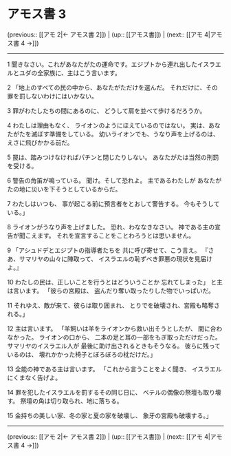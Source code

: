 # アモス書 3

(previous:: [[アモ 2|← アモス書 2]]) | (up:: [[アモス書]]) | (next:: [[アモ 4|アモス書 4 →]])

***


1 聞きなさい。これがあなたがたの運命です。エジプトから連れ出したイスラエルとユダの全家族に、主はこう言います。 

2 「地上のすべての民の中から、あなたがただけを選んだ。 それだけに、その罪を罰しないわけにはいかない。 

3 罪がわたしたちの間にあるのに、 どうして肩を並べて歩けるだろうか。 

4 わたしは理由もなく、 ライオンのようにほえているのではない。 実は、あなたがたを滅ぼす準備をしている。 幼いライオンでも、うなり声を上げるのは、 えさに飛びかかる前だ。 

5 罠は、踏みつけなければパチンと閉じたりしない。 あなたがたは当然の刑罰を受ける。 

6 警告の角笛が鳴っている。 聞け。そして恐れよ。 主であるわたしが あなたがたの地に災いを下そうとしているからだ。 

7 わたしはいつも、 事が起こる前に預言者をとおして警告する。 今もそうしている。」 

8 ライオンがうなり声を上げました。 恐れ、わななきなさい。 神である主の宣告が聞こえます。 それを宣言することをことわろうとは思いません。 

9 「アシュドデとエジプトの指導者たちを 共に呼び寄せて、こう言え。 『さあ、サマリヤの山々に陣取って、 イスラエルの恥ずべき罪悪の現状を見届けよ。』 

10 わたしの民は、正しいことを行うとはどういうことか 忘れてしまった」 と主は言います。 「彼らの宮殿は、 盗んだり奪い取ったりした物でいっぱいだ。 

11 それゆえ、敵が来て、彼らは取り囲まれ、 とりでを破壊され、宮殿も略奪される。」 

12 主は言います。 「羊飼いは羊をライオンから救い出そうとしたが、 間に合わなかった。 ライオンの口から、 二本の足と耳の一部をもぎ取っただけだった。 サマリヤのイスラエル人が 最後に助け出されるときもそうなる。 彼らに残っているのは、 壊れかかった椅子とぼろぼろの枕だけだ。」 

13 全能の神である主は言います。 「これから言うことをよく聞き、 イスラエルにくまなく告げよ。 

14 罪を犯したイスラエルを罰するその同じ日に、 ベテルの偶像の祭壇も取り壊す。 祭壇の角は切り取られ、地に落ちる。 

15 金持ちの美しい家、冬の家と夏の家を破壊し、 象牙の宮殿も破壊する。」

***

(previous:: [[アモ 2|← アモス書 2]]) | (up:: [[アモス書]]) | (next:: [[アモ 4|アモス書 4 →]])
